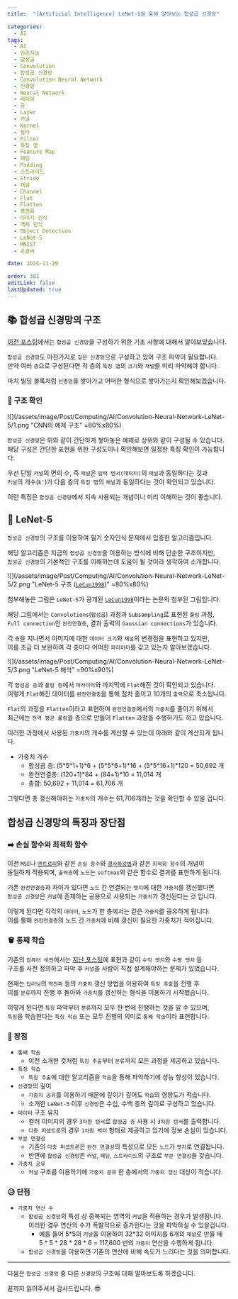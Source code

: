 ```yaml
---
title:  "[Artificial Intelligence] LeNet-5을 통해 알아보는 합성곱 신경망"

categories:
  - AI
tags:
  - AI
  - 인공지능
  - 합성곱
  - Convolution
  - 합성곱 신경망
  - Convolution Neural Network
  - 신경망
  - Neural Network
  - 레이어
  - 층
  - Layer
  - 커널
  - Kernel
  - 필터
  - Filter
  - 특징 맵
  - Feature Map
  - 패딩
  - Padding
  - 스트라이드
  - Stride
  - 채널
  - Channel
  - Flat
  - Flatten
  - 평면화
  - 이미지 인식
  - 객체 인식
  - Object Detection
  - LeNet-5
  - MNIST
  - 손글씨

date: 2024-11-29

order: 302
editLink: false
lastUpdated: true
---
```

## 📚 합성곱 신경망의 구조
[이전 포스팅](/posts/Computing/AI/Convolution-Neural-Network-Intro)에서는 `합성곱 신경망`을 구성하기 위한 기초 사항에 대해서 알아보았습니다.  

`합성곱 신경망`도 마찬가지로 `깊은 신경망`으로 구성하고 있어 구조 파악이 필요합니다.  
만약 여러 `층`으로 구성된다면 각 층의 `특징 맵`의 `크기`와 `채널`을 미리 파악해야 합니다.

마치 빌딩 블록처럼 `신경망`을 쌓아가고 어떠한 형식으로 쌓아가는지 확인해보겠습니다.

### 📕 구조 확인
![](/assets/image/Post/Computing/AI/Convolution-Neural-Network-LeNet-5/1.png "CNN의 예제 구조" =80%x80%)

`합성곱 신경망`은 위와 같이 간단하게 쌓아놓은 예제로 상위와 같이 구성될 수 있습니다.  
해당 구성은 간단한 표현을 위한 구성도이나 확인해보면 일정한 특징 확인이 가능합니다.

우선 단일 `커널`의 면의 수, 즉 `채널`은 `입력 텐서(데이터)`의 `채널`과 동일하다는 것과  
`커널`의 개수(`k'`)가 다음 층의 `특징 맵`의 `채널`과 동일하다는 것이 확인되고 있습니다.

이런 특징은 `합성곱 신경망`에서 지속 사용되는 개념이니 미리 이해하는 것이 좋습니다.

## 💫 LeNet-5
`합성곱 신경망`의 구조를 이용하여 필기 숫자인식 문제에서 입증한 알고리즘입니다.

해당 알고리즘은 지금의 `합성곱 신경망`을 이용하는 방식에 비해 단순한 구조이지만,  
`합성곱 신경망`의 기본적인 구조를 이해하는데 도움이 될 것이라 생각하여 소개합니다.

![](/assets/image/Post/Computing/AI/Convolution-Neural-Network-LeNet-5/2.png "LeNet-5 구조 ([`LeCun1998`](http://vision.stanford.edu/cs598_spring07/papers/Lecun98.pdf))" =80%x80%)

첨부해놓은 그림은 `LeNet-5`가 공개된 [`LeCun1998`](http://vision.stanford.edu/cs598_spring07/papers/Lecun98.pdf)이라는 논문의 첨부된 그림입니다.

해당 그림에서는 `Convolutions`(`합성곱`) 과정과 `Subsampling`로 표현된 `풀링` 과정,  
`Full connection`인 `완전연결층`, 결과 출력의 `Gaussian connections`가 있습니다.

각 `층`을 지나면서 이미지에 대한 `데이터 크기`와 `채널`의 변경점을 표현하고 있지만,  
이를 조금 더 보완하여 각 층마다 어떠한 `파라미터`를 갖고 있는지 알아보겠습니다.

![](/assets/image/Post/Computing/AI/Convolution-Neural-Network-LeNet-5/3.png "LeNet-5 해석" =90%x90%)

각 `합성곱 층`과 `풀링 층`에서 `파라미터`와 마지막에 `Flat`해진 것이 확인되고 있습니다.  
이렇게 `Flat`해진 데이터를 `완전연결층`을 통해 점차 줄이고 10개의 `출력`으로 축소됩니다.

`Flat`의 과정을 `Flatten`이라고 표현하며 `완전연결층`에서의 `가중치`를 줄이기 위해서  
최근에는 `전역 평균 풀링`을 층으로 만들어 `Flatten` 과정을 수행하기도 하고 있습니다.

이러한 과정에서 사용된 `가중치`의 개수를 계산할 수 있는데 아래와 같이 계산되게 됩니다.

- 가중치 개수
  - 합성곱 층: (5\*5\*1+1)\*6 + (5\*5\*6+1)*16 + (5\*5\*16+1)\*120 = 50,692 개
  - 완전연결층: (120+1)\*84 + (84+1)\*10 = 11,014 개
  - 총합: 50,692 + 11,014 = 61,706 개

그렇다면 총 갱신해야하는 `가중치`의 개수는 61,706개라는 것을 확인할 수 있을 겁니다.

## 합성곱 신경망의 특징과 장단점
### ➡️ 손실 함수와 최적화 함수
이전 `MSE`나 [`엔트로피`](/posts/Computing/AI/Cross-entropy)와 같은 `손실 함수`와 [`경사하강법`](/posts/Computing/AI/Gradient-descent)과 같은 `최적화 함수`의 개념이  
동일하게 적용되며, `출력층`에 `노드`는 `softmax`와 같은 함수로 결과를 표현하게 됩니다.

기존 `완전연결층`과 차이가 있다면 `노드` 간 연결되는 `엣지`에 대한 `가중치`를 갱신했다면  
`합성곱 신경망`은 `커널`에 존재하는 공용으로 사용되는 `가중치`가 갱신된다는 것 입니다.

이렇게 된다면 각각의 `데이터`, `노드`가 한 층에서는 같은 `가중치`를 공유하게 됩니다.  
이를 통해 `완전연결층`의 노드 간 `가중치`에 비해 갱신이 필요한 가중치가 적어집니다.

### 🪣 통째 학습
기존의 `컴퓨터 비전`에서는 [지난 포스팅](/posts/Computing/AI/Convolution-Neural-Network-Intro#🔢-특징-맵-feature-map)에 표현과 같이 `수직 엣지`와 `수평 엣지` 등  
구조를 사전 정의하고 파악 후 `커널`을 사람이 직접 설계해야하는 문제가 있었습니다.

현재는 `딥러닝`의 `역전파` 등의 `가중치` 갱신 방법을 이용하여 `특징 추출`을 진행 후  
이를 `분류`까지 진행 후 돌아와 `가중치`를 갱신하는 형식을 이용하기 시작했습니다.

이렇게 된다면 `특징` 파악부터 `분류`까지 모두 한 번에 진행하는 것을 알 수 있으며,  
`특징`을 학습한다는 `특징 학습` 또는 모두 진행의 의미로 `통째 학습`이라 표현합니다.

### 🤔 장점
- `통째 학습`
  - 이전 소개한 것처럼 `특징 추출`부터 `분류`까지 모든 과정을 제공하고 있습니다.
- `특징 학습`
  - `특징 추출`에 대한 알고리즘을 `학습`을 통해 파악하기에 성능 향상이 있습니다.
- `신경망`의 깊이
  - `가중치 공유`를 이용하기 때문에 깊이가 깊어도 `학습`의 영향도가 적습니다.
  - 소개한 `LeNet-5` 이후 `신경망`은 수십, 수백 층의 깊이로 구성하고 있습니다.
- `데이터` 구조 유지
  - 컬러 이미지의 경우 `3차원 텐서`로 `합성곱 층` 사용 시 `3차원 텐서`를 출력합니다.
  - `다층 퍼셉트론`의 경우 `1차원 벡터` 형태로 제공하고 있기에 정보 손실이 있습니다.
- `부분 연결성`
  - 기존의 `다층 퍼셉트론`은 `완전 연결성`의 특성으로 모든 `노드`가 `엣지`로 연결됩니다.
  - 반면에 `합성곱 신경망`은 `커널`, `패딩`, `스트라이드`의 구조로 `부분 연결성`을 갖습니다.
- `가중치 공유`
  - `커널` 구조를 이용하기에 `가중치 공유` 한 층에서의 `가중치 갱신` 대상이 적습니다.

### 😥 단점
- `가중치 연산 수`
  - `합성곱 신경망`의 특성 상 중복되는 영역의 `커널`을 적용하는 경우가 발생됩니다.  
  이러한 경우 연산의 수가 폭발적으로 증가한다는 것을 파악하실 수 있을겁니다.
    - 예를 들어 5\*5의 `커널`을 이용하여 32\*32 이미지를 6개의 `채널`로 만들 때  
      5 \* 5 \* 28 \* 28 \* 6 = 117,600 번의 `가중치` 연산을 수행하게 됩니다.
  - `합성곱 신경망`을 이용하면 기존의 연산에 비해 속도가 느리다는 것을 의미합니다.

- - -

다음은 `합성곱 신경망` 중 다른 `신경망`의 구조에 대해 알아보도록 하겠습니다.

끝까지 읽어주셔서 감사드립니다. 😎